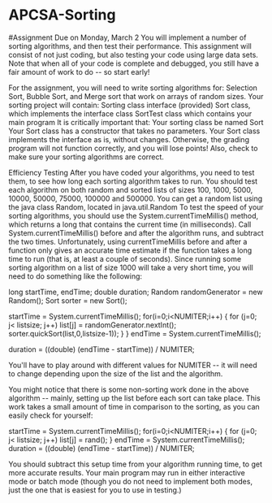 # APCSA-Sorting

#Assignment Due on Monday, March 2
You will implement a number of sorting algorithms, and then test their performance. This assignment will consist of not just coding, but also testing your code using large data sets. Note that when all of your code is complete and debugged, you still have a fair amount of work to do -- so start early!

For the assignment, you will need to write sorting algorithms for: Selection Sort, Bubble Sort, and Merge sort that work on arrays of random sizes. Your sorting project will contain:
Sorting class interface (provided)
Sort class, which implements the interface class
SortTest class which contains your main program
It is critically important that:
Your sorting class be named Sort
Your Sort class has a constructor that takes no parameters. Your Sort class implements the interface as is, without changes.
Otherwise, the grading program will not function correctly, and you will lose points!  Also, check to make sure your sorting algorithms are correct.  

Efficiency Testing
After you have coded your algorithms, you need to test them, to see how long each sorting algorithm takes to run.  You should test each algorithm on both random and sorted lists of sizes 100, 1000, 5000, 10000, 50000, 75000, 100000 and 500000.  You can get a random list using the java class Random, located in java.util.Random  To test the speed of your sorting algorithms, you should use the System.currentTimeMillis() method, which returns a long that contains the current time (in milliseconds). Call System.currentTimeMillis() before and after the algorithm runs, and subtract the two times. Unfortunately,  using currentTimeMillis before and after a function only gives an accurate time estimate if the function takes a long time to run (that is, at least a couple of seconds).  Since running some sorting algorithm on a list of size 1000 will take a very short time, you will need to do something like the following:

   long startTime, endTime;
   double duration;
   Random randomGenerator = new Random();
   Sort sorter = new Sort();

   startTime = System.currentTimeMillis();
   for(i=0;i<NUMITER;i++) {
      for (j=0; j< listsize; j++)
         list[j] = randomGenerator.nextInt();
         sorter.quickSort(list,0,listsize-1));
      }
   }
   endTime = System.currentTimeMillis();

   duration = ((double) (endTime - startTime)) / NUMITER;

You'll have to play around with different values for NUMITER -- it will need to change depending upon the size of the list and the algorithm.

You might notice that there is some non-sorting work done in the above algorithm -- mainly, setting up the list before each sort can take place.  This work takes a small amount of time in comparison to the sorting, as you can easily check for yourself:

   startTime = System.currentTimeMillis();
   for(i=0;i<NUMITER;i++) {
      for (j=0; j< listsize; j++)
         list[j] = rand();
   }
   endTime = System.currentTimeMillis();
   duration = ((double) (endTime - startTime)) / NUMITER;

You should subtract this setup time from your algorithm running time, to get more accurate results.  Your main program may run in either interactive mode or batch mode (though you do not need to implement both modes, just the one that is easiest for you to use in testing.)
